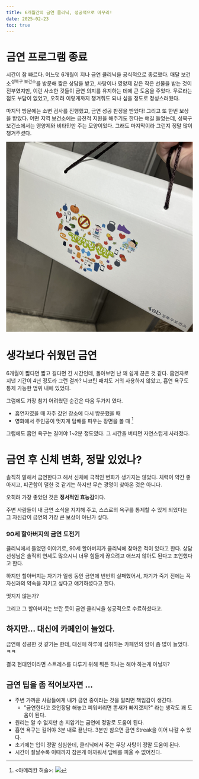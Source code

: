 ```yaml
---
title: 6개월간의 금연 클리닉, 성공적으로 마무리!
date: 2025-02-23
toc: true
---
```


# 금연 프로그램 종료

시간이 참 빠르다. 어느덧 6개월이 지나 금연 클리닉을 공식적으로 종료했다.
매달 보건소<sup>성북구 보건소</sup>를 방문해 짧은 상담을 받고, 사탕이나 영양제 같은 작은 선물을 받는 것이 전부였지만, 이런 사소한 것들이 금연 의지를 유지하는 데에 큰 도움을 주었다.
무료라는 점도 부담이 없었고, 오히려 이렇게까지 챙겨줘도 되나 싶을 정도로 정성스러웠다.

마지막 방문에는 소변 검사를 진행했고, 금연 성공 판정을 받았다! 그리고 또 한번 보상을 받았다. 어떤 지역 보건소에는 금전적 지원을 해주기도 한다는 얘길 들었는데, 성북구 보건소에서는 영양제와 비타민만 주는 모양이었다. 그래도 마지막이라 그런지 정말 많이 챙겨주셨다.

![금연 성공 보상품](./assets/00.png)

# 생각보다 쉬웠던 금연

6개월이 짧다면 짧고 길다면 긴 시간인데, 돌아보면 난 꽤 쉽게 끊은 것 같다.
흡연자로 지낸 기간이 4년 정도라 그런 걸까? 니코틴 패치도 거의 사용하지 않았고, 흡연 욕구도 통제 가능한 범위 내에 있었다. 

그럼에도 가장 참기 어려웠던 순간은 다음 두가지 였다.
* 흡연자였을 때 자주 갔던 장소에 다시 방문했을 때
* 영화에서 주인공이 멋지게 담배를 피우는 장면을 볼 때 [^1]

[^1]: <아메리칸 허슬>: ![](http://big.assets.huffingtonpost.com/hustle-7.gif)

그럼에도 흡연 욕구는 길어야 1~2분 정도였다. 그 시간을 버티면 자연스럽게 사라졌다.

# 금연 후 신체 변화, 정말 있었나?

솔직히 말해서 금연한다고 해서 신체에 극적인 변화가 생기지는 않았다.
체력이 약간 좋아지고, 피곤함이 덜한 것 같기는 하지만 무슨 광명이 찾아온 것은 아니다.

오히려 가장 좋았던 것은 **정서적인 효능감**이다.

주변 사람들이 내 금연 소식을 지지해 주고, 스스로의 욕구를 통제할 수 있게 되었다는 그 자신감이 금연의 가장 큰 보상이 아닌가 싶다.

### 90세 할아버지의 금연 도전기

클리닉에서 들었던 이야기로, 90세 할아버지가 클리닉에 찾아온 적이 있다고 한다. 상담 선생님은 솔직히 연세도 많으시니 너무 힘들게 끊으려고 애쓰지 않아도 된다고 조언했다고 한다. 

하지만 할아버지는 자기가 일생 동안 금연에 번번히 실패했어서, 자기가 죽기 전에는 꼭 자신과의 약속을 지키고 싶다고 얘기하셨다고 한다. 

멋지지 않는가? 

그리고 그 할아버지는 보란 듯이 금연 클리닉을 성공적으로 수료하셨다고.

## 하지만... 대신에 카페인이 늘었다.

금연에 성공한 것 같기는 한데, 대신에 하루에 섭취하는 카페인의 양이 좀 많이 늘었다. ㅋㅋ

결국 현대인이라면 스트레스를 다루기 위해 뭐든 하나는 해야 하는게 아닐까?

## 금연 팁을 좀 적어보자면 ...

* 주변 가까운 사람들에게 내가 금연 중이라는 것을 알리면 책임감이 생긴다.
	* "금연한다고 호언장담 해놓고 피워버리면 뽄새가 빠지겠지?" 라는 생각도 꽤 도움이 된다.
* 원리는 알 수 없지만 손 지압기는 금연에 정말로 도움이 된다. 
* 흡연 욕구는 길어야 3분 내로 끝난다. 3분만 참으면 금연 Streak을 이어 나갈 수 있다.
* 초기에는 입이 정말 심심한데, 클리닉에서 주는 무당 사탕이 정말 도움이 된다.
* 시간이 질날수록 이때까지 참은게 아까워서 담배를 피울 수 없어진다.